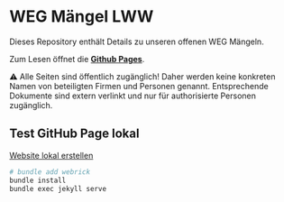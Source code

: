 # WEG Mängel LWW

Dieses Repository enthält Details zu unseren offenen WEG Mängeln.

Zum Lesen öffnet die **[Github Pages](https://alexanderlink.github.io/lww-maengel/)**.

⚠️ Alle Seiten sind öffentlich zugänglich! Daher werden keine konkreten Namen von beteiligten Firmen und Personen genannt.
Entsprechende Dokumente sind extern verlinkt und nur für authorisierte Personen zugänglich.


## Test GitHub Page lokal

[Website lokal erstellen](https://docs.github.com/de/pages/setting-up-a-github-pages-site-with-jekyll/testing-your-github-pages-site-locally-with-jekyll#building-your-site-locally)

```sh
# bundle add webrick
bundle install
bundle exec jekyll serve
```
